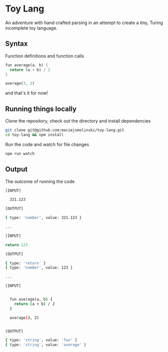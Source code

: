 # Toy Lang

An adventure with hand crafted parsing in an attempt to create a tiny, Turing incomplete toy language.

## Syntax

Function definitions and function calls

```rust
fun average(a, b) {
  return (a + b) / 2
}

average(3, 2)
```

and that's it for now!

## Running things locally

Clone the repository, check out the directory and install dependencies

```sh
git clone git@github.com:maciejsmolinski/toy-lang.git
cd toy-lang && npm install
```

Run the code and watch for file changes

```sh
npm run watch
```

## Output

The outcome of running the code

```sh
[INPUT]

  321.123

[OUTPUT]

{ type: 'number', value: 321.123 }

...

[INPUT]

return 123

[OUTPUT]

{ type: 'return' }
{ type: 'number', value: 123 }

...

[INPUT]


  fun average(a, b) {
    return (a + b) / 2
  }

  average(3, 2)


[OUTPUT]

{ type: 'string', value: 'fun' }
{ type: 'string', value: 'average' }
```
